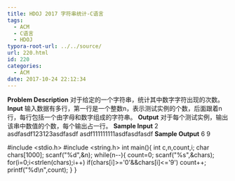 ```yaml
---
title: HDOJ 2017 字符串统计-C语言
tags:
  - ACM
  - C语言
  - HDOJ
typora-root-url: ../../source/
url: 220.html
id: 220
categories:
  - ACM
date: 2017-10-24 22:12:34
---
```


**Problem Description** 对于给定的一个字符串，统计其中数字字符出现的次数。 **Input** 输入数据有多行，第一行是一个整数n，表示测试实例的个数，后面跟着n行，每行包括一个由字母和数字组成的字符串。 **Output** 对于每个测试实例，输出该串中数值的个数，每个输出占一行。 **Sample Input** 2 asdfasdf123123asdfasdf asdf111111111asdfasdfasdf **Sample Output** 6 9

#include <stdio.h>
#include <string.h>
int main(){
	int c,n,count,i;
	char chars\[1000\];
	scanf("%d",&n);
	while(n--){
		count=0;
		scanf("%s",&chars);
		for(i=0;i<strlen(chars);i++)
			if(chars\[i\]>='0'&&chars\[i\]<='9')
				count++;	
		printf("%d\\n",count);
	}
}